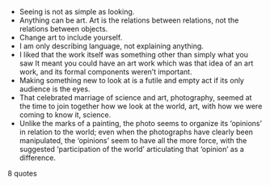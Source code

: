  - Seeing is not as simple as looking.
 - Anything can be art. Art is the relations between relations, not the relations between objects.
 - Change art to include yourself.
 - I am only describing language, not explaining anything.
 - I liked that the work itself was something other than simply what you saw It meant you could have an art work which was that idea of an art work, and its formal components weren’t important.
 - Making something new to look at is a futile and empty act if its only audience is the eyes.
 - That celebrated marriage of science and art, photography, seemed at the time to join together how we look at the world, art, with how we were coming to know it, science.
 - Unlike the marks of a painting, the photo seems to organize its ‘opinions’ in relation to the world; even when the photographs have clearly been manipulated, the ‘opinions’ seem to have all the more force, with the suggested ‘participation of the world’ articulating that ‘opinion’ as a difference.

8 quotes